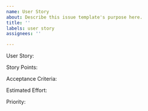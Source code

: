 ```yaml
---
name: User Story
about: Describe this issue template's purpose here.
title: ''
labels: user story
assignees: ''

---
```


User Story: 

Story Points: 

Acceptance Criteria: 

Estimated Effort: 

Priority:
